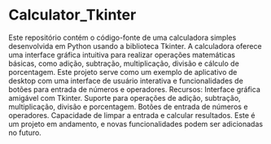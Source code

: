 # Calculator_Tkinter
 Este repositório contém o código-fonte de uma calculadora simples desenvolvida em Python usando a biblioteca Tkinter. A calculadora oferece uma interface gráfica intuitiva para realizar operações matemáticas básicas, como adição, subtração, multiplicação, divisão e cálculo de porcentagem. Este projeto serve como um exemplo de aplicativo de desktop com uma interface de usuário interativa e funcionalidades de botões para entrada de números e operadores.  Recursos:  Interface gráfica amigável com Tkinter. Suporte para operações de adição, subtração, multiplicação, divisão e porcentagem. Botões de entrada de números e operadores. Capacidade de limpar a entrada e calcular resultados. Este é um projeto em andamento, e novas funcionalidades podem ser adicionadas no futuro.
